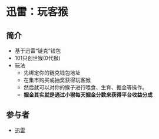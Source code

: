 # 迅雷：玩客猴
## 简介

- 基于迅雷“链克”钱包
- 101只创世猴(0代猴)
- 玩法
  - 先绑定你的链克钱包地址
  - 在集市购买或抽奖获得玩客猴
  - 然后就可以对你的猴子进行喂食、生育、掘金等操作。
  - **掘金其实就是通过小猴每天掘金分数来获得平台收益分成**

## 参与者

- [迅雷](../../组织/互联网/迅雷.md)

